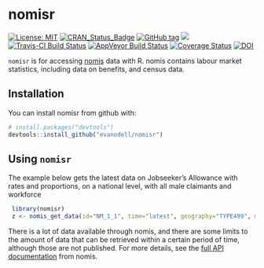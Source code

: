 
<!-- README.md is generated from README.Rmd. Please edit that file -->

# nomisr

[![License:
MIT](https://img.shields.io/badge/License-MIT-blue.svg)](https://opensource.org/licenses/MIT)
[![CRAN\_Status\_Badge](https://www.r-pkg.org/badges/version/nomisr)](https://cran.r-project.org/package=nomisr)
[![GitHub
tag](https://img.shields.io/github/tag/evanodell/nomisr.svg)](https://github.com/evanodell/nomisr)
[![](https://cranlogs.r-pkg.org/badges/grand-total/nomisr)](https://dgrtwo.shinyapps.io/cranview/)
[![Travis-CI Build
Status](https://travis-ci.org/evanodell/nomisr.svg?branch=master)](https://travis-ci.org/evanodell/nomisr)
[![AppVeyor Build
Status](https://ci.appveyor.com/api/projects/status/github/evanodell/nomisr?branch=master&svg=true)](https://ci.appveyor.com/project/evanodell/nomisr)
[![Coverage
Status](https://img.shields.io/codecov/c/github/evanodell/nomisr/master.svg)](https://codecov.io/github/evanodell/nomisr?branch=master)
[![DOI](https://zenodo.org/badge/118144805.svg)](https://zenodo.org/badge/latestdoi/118144805)

`nomisr` is for accessing [nomis](https://www.nomisweb.co.uk/) data with
R. nomis contains labour market statistics, including data on benefits,
and census data.

## Installation

You can install nomisr from github with:

``` r
# install.packages("devtools")
devtools::install_github("evanodell/nomisr")
```

## Using `nomisr`

The example below gets the latest data on Jobseeker’s Allowance with
rates and proportions, on a national level, with all male claimants and
workforce

``` r
 library(nomisr)
 z <- nomis_get_data(id="NM_1_1", time="latest", geography="TYPE499", measures=c(20100, 20201), sex=5)
```

There is a lot of data available through nomis, and there are some
limits to the amount of data that can be retrieved within a certain
period of time, although those are not published. For more details, see
the [full API documentation](https://www.nomisweb.co.uk/api/v01/help)
from nomis.
